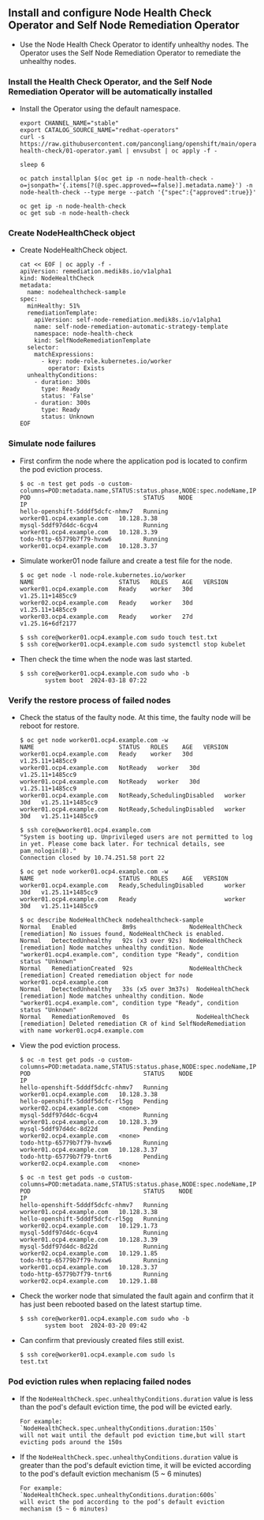 ## Install and configure Node Health Check Operator and Self Node Remediation Operator

* Use the Node Health Check Operator to identify unhealthy nodes. The Operator uses the Self Node Remediation Operator to remediate the unhealthy nodes.

### Install the Health Check Operator, and the Self Node Remediation Operator will be automatically installed

* Install the Operator using the default namespace.
  ```
  export CHANNEL_NAME="stable"
  export CATALOG_SOURCE_NAME="redhat-operators"
  curl -s https://raw.githubusercontent.com/pancongliang/openshift/main/operator/node-health-check/01-operator.yaml | envsubst | oc apply -f -

  sleep 6
  
  oc patch installplan $(oc get ip -n node-health-check -o=jsonpath='{.items[?(@.spec.approved==false)].metadata.name}') -n node-health-check --type merge --patch '{"spec":{"approved":true}}'
  
  oc get ip -n node-health-check
  oc get sub -n node-health-check
  ```

### Create NodeHealthCheck object
* Create NodeHealthCheck object.
  ```
  cat << EOF | oc apply -f -
  apiVersion: remediation.medik8s.io/v1alpha1
  kind: NodeHealthCheck
  metadata:
    name: nodehealthcheck-sample
  spec:
    minHealthy: 51%
    remediationTemplate:
      apiVersion: self-node-remediation.medik8s.io/v1alpha1
      name: self-node-remediation-automatic-strategy-template
      namespace: node-health-check
      kind: SelfNodeRemediationTemplate
    selector:
      matchExpressions:
        - key: node-role.kubernetes.io/worker
          operator: Exists
    unhealthyConditions:
      - duration: 300s
        type: Ready
        status: 'False'
      - duration: 300s
        type: Ready
        status: Unknown
  EOF
  ```

### Simulate node failures

* First confirm the node where the application pod is located to confirm the pod eviction process.
  ```
  $ oc -n test get pods -o custom-columns=POD:metadata.name,STATUS:status.phase,NODE:spec.nodeName,IP:status.podIP
  POD                                STATUS    NODE                        IP
  hello-openshift-5dddf5dcfc-nhmv7   Running   worker01.ocp4.example.com   10.128.3.38
  mysql-5ddf97d4dc-6cqv4             Running   worker01.ocp4.example.com   10.128.3.39
  todo-http-65779b7f79-hvxw6         Running   worker01.ocp4.example.com   10.128.3.37
  ```

* Simulate worker01 node failure and create a test file for the node.
  ```
  $ oc get node -l node-role.kubernetes.io/worker
  NAME                        STATUS   ROLES    AGE   VERSION
  worker01.ocp4.example.com   Ready    worker   30d   v1.25.11+1485cc9
  worker02.ocp4.example.com   Ready    worker   30d   v1.25.11+1485cc9
  worker03.ocp4.example.com   Ready    worker   27d   v1.25.16+6df2177

  $ ssh core@worker01.ocp4.example.com sudo touch test.txt
  $ ssh core@worker01.ocp4.example.com sudo systemctl stop kubelet
  ```
  
* Then check the time when the node was last started.
  ```
  $ ssh core@worker01.ocp4.example.com sudo who -b
         system boot  2024-03-18 07:22
  ```

 ### Verify the restore process of failed nodes
 
* Check the status of the faulty node. At this time, the faulty node will be reboot for restore.
  ```
  $ oc get node worker01.ocp4.example.com -w
  NAME                        STATUS   ROLES    AGE   VERSION
  worker01.ocp4.example.com   Ready    worker   30d   v1.25.11+1485cc9
  worker01.ocp4.example.com   NotReady   worker   30d   v1.25.11+1485cc9
  worker01.ocp4.example.com   NotReady   worker   30d   v1.25.11+1485cc9
  worker01.ocp4.example.com   NotReady,SchedulingDisabled   worker   30d   v1.25.11+1485cc9
  worker01.ocp4.example.com   NotReady,SchedulingDisabled   worker   30d   v1.25.11+1485cc9

  $ ssh core@wworker01.ocp4.example.com
  "System is booting up. Unprivileged users are not permitted to log in yet. Please come back later. For technical details, see 
  pam_nologin(8)."
  Connection closed by 10.74.251.58 port 22

  $ oc get node worker01.ocp4.example.com -w
  NAME                        STATUS   ROLES    AGE   VERSION
  worker01.ocp4.example.com   Ready,SchedulingDisabled      worker   30d   v1.25.11+1485cc9
  worker01.ocp4.example.com   Ready                         worker   30d   v1.25.11+1485cc9

  $ oc describe NodeHealthCheck nodehealthcheck-sample
  Normal   Enabled             8m9s               NodeHealthCheck  [remediation] No issues found, NodeHealthCheck is enabled.
  Normal   DetectedUnhealthy   92s (x3 over 92s)  NodeHealthCheck  [remediation] Node matches unhealthy condition. Node "worker01.ocp4.example.com", condition type "Ready", condition status "Unknown"
  Normal   RemediationCreated  92s                NodeHealthCheck  [remediation] Created remediation object for node worker01.ocp4.example.com
  Normal   DetectedUnhealthy   33s (x5 over 3m37s)  NodeHealthCheck  [remediation] Node matches unhealthy condition. Node "worker01.ocp4.example.com", condition type "Ready", condition status "Unknown"
  Normal   RemediationRemoved  0s                   NodeHealthCheck  [remediation] Deleted remediation CR of kind SelfNodeRemediation with name worker01.ocp4.example.com
  ```  
* View the pod eviction process.
  ```
  $ oc -n test get pods -o custom-columns=POD:metadata.name,STATUS:status.phase,NODE:spec.nodeName,IP:status.podIP
  POD                                STATUS    NODE                        IP
  hello-openshift-5dddf5dcfc-nhmv7   Running   worker01.ocp4.example.com   10.128.3.38
  hello-openshift-5dddf5dcfc-rl5gg   Pending   worker02.ocp4.example.com   <none>
  mysql-5ddf97d4dc-6cqv4             Running   worker01.ocp4.example.com   10.128.3.39
  mysql-5ddf97d4dc-8d22d             Pending   worker02.ocp4.example.com   <none>
  todo-http-65779b7f79-hvxw6         Running   worker01.ocp4.example.com   10.128.3.37
  todo-http-65779b7f79-tnrt6         Pending   worker02.ocp4.example.com   <none>

  $ oc -n test get pods -o custom-columns=POD:metadata.name,STATUS:status.phase,NODE:spec.nodeName,IP:status.podIP
  POD                                STATUS    NODE                        IP
  hello-openshift-5dddf5dcfc-nhmv7   Running   worker01.ocp4.example.com   10.128.3.38
  hello-openshift-5dddf5dcfc-rl5gg   Running   worker02.ocp4.example.com   10.129.1.73
  mysql-5ddf97d4dc-6cqv4             Running   worker01.ocp4.example.com   10.128.3.39
  mysql-5ddf97d4dc-8d22d             Running   worker02.ocp4.example.com   10.129.1.85
  todo-http-65779b7f79-hvxw6         Running   worker01.ocp4.example.com   10.128.3.37
  todo-http-65779b7f79-tnrt6         Running   worker02.ocp4.example.com   10.129.1.88
  ```

  
* Check the worker node that simulated the fault again and confirm that it has just been rebooted based on the latest startup time.
  ```
  $ ssh core@worker01.ocp4.example.com sudo who -b
         system boot  2024-03-20 09:42
  ```

* Can confirm that previously created files still exist.
  ```
  $ ssh core@worker01.ocp4.example.com sudo ls
  test.txt
  ```
### Pod eviction rules when replacing failed nodes
* If the `NodeHealthCheck.spec.unhealthyConditions.duration` value is less than the pod's default eviction time, the pod will be evicted early. 
  ```
  For example: `NodeHealthCheck.spec.unhealthyConditions.duration:150s`
  will not wait until the default pod eviction time,but will start evicting pods around the 150s
  ```
* If the `NodeHealthCheck.spec.unhealthyConditions.duration` value is greater than the pod's default eviction time, it will be evicted according to the pod's default eviction mechanism (5 ~ 6 minutes)

  ```
  For example: `NodeHealthCheck.spec.unhealthyConditions.duration:600s`
  will evict the pod according to the pod’s default eviction mechanism (5 ~ 6 minutes)
  ```





